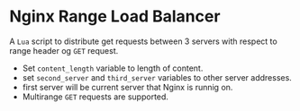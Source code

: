 # Nginx Range Load Balancer

A `Lua` script to distribute get requests between 3 servers with respect to range header og `GET` request.

- Set `content_length` variable to length of content.
- set `second_server` and `third_server` variables to other server addresses.
- first server will be current server that Nginx is runnig on.
- Multirange `GET` requests are supported.
